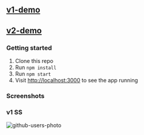 
## [v1-demo](https://search-github-user-app-sertacgltkn.netlify.app)
## [v2-demo](https://github-users-sertacgltkn.vercel.app)

### Getting started

1. Clone this repo
2. Run `npm install`
3. Run `npm start`
4. Visit [http://localhost:3000](http://localhost:3000) to see the app running


### Screenshots

### v1 SS
![github-users-photo](https://user-images.githubusercontent.com/96946069/202389508-d6dacec1-e8c5-48d1-be78-0673215494ed.jpg)
